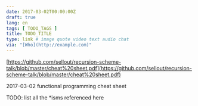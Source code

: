 ```yaml
---
date: 2017-03-02T00:00:00Z
draft: true
lang: en
tags: [ TODO_TAGS ]
title: TODO_TITLE
type: link # image quote video text audio chat
via: "[Who](http://example.com)"
---
```



[https://github.com/sellout/recursion-scheme-talk/blob/master/cheat%20sheet.pdf](https://github.com/sellout/recursion-scheme-talk/blob/master/cheat%20sheet.pdf)

2017-03-02
functional programming
cheat sheet

TODO: list all the *isms referenced here
